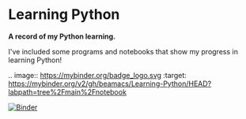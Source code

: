 # Learning Python

**A record of my Python learning.**

I've included some programs and notebooks that show my progress in learning Python!


.. image:: https://mybinder.org/badge_logo.svg
 :target: https://mybinder.org/v2/gh/beamacs/Learning-Python/HEAD?labpath=tree%2Fmain%2Fnotebook

[![Binder](https://mybinder.org/badge_logo.svg)](https://mybinder.org/v2/gh/beamacs/Learning-Python/HEAD?labpath=tree%2Fmain%2Fnotebook)
